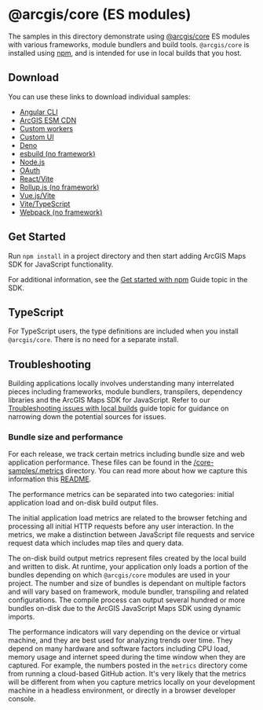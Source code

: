# @arcgis/core (ES modules)

The samples in this directory demonstrate using [@arcgis/core](https://www.npmjs.com/package/@arcgis/core) ES modules with various frameworks, module bundlers and build tools. `@arcgis/core` is installed using [npm](https://docs.npmjs.com/downloading-and-installing-packages-locally), and is intended for use in local builds that you host.

## Download

You can use these links to download individual samples:

* [Angular CLI](https://esri.github.io/jsapi-resources/zips/core-sample-jsapi-angular-cli.zip)
* [ArcGIS ESM CDN](https://esri.github.io/jsapi-resources/zips/core-sample-jsapi-esm-cdn.zip)
* [Custom workers](https://esri.github.io/jsapi-resources/zips/core-sample-jsapi-custom-workers.zip)
* [Custom UI](https://esri.github.io/jsapi-resources/zips/core-sample-jsapi-custom-ui.zip)
* [Deno](https://esri.github.io/jsapi-resources/zips/core-sample-jsapi-deno.zip)
* [esbuild (no framework)](https://esri.github.io/jsapi-resources/zips/core-sample-esbuild.zip)
* [Node.js](https://esri.github.io/jsapi-resources/zips/core-sample-jsapi-node.zip)
* [OAuth](https://esri.github.io/jsapi-resources/zips/core-sample-jsapi-oauth.zip)
* [React/Vite](https://esri.github.io/jsapi-resources/zips/core-sample-jsapi-react.zip)
* [Rollup.js (no framework)](https://esri.github.io/jsapi-resources/zips/core-sample-rollup.zip)
* [Vue.js/Vite](https://esri.github.io/jsapi-resources/zips/core-sample-jsapi-vue.zip)
* [Vite/TypeScript](https://esri.github.io/jsapi-resources/zips/core-sample-jsapi-vite-ts.zip)
* [Webpack (no framework)](https://esri.github.io/jsapi-resources/zips/core-sample-webpack.zip)

## Get Started

Run `npm install` in a project directory and then start adding ArcGIS Maps SDK for JavaScript functionality.

For additional information, see the [Get started with npm](https://developers.arcgis.com/javascript/latest/get-started-npm/#api) Guide topic in the SDK.

## TypeScript

For TypeScript users, the type definitions are included when you install `@arcgis/core`. There is no need for a separate install.

## Troubleshooting

Building applications locally involves understanding many interrelated pieces including frameworks, module bundlers, transpilers, dependency libraries and the ArcGIS Maps SDK for JavaScript. Refer to our [Troubleshooting issues with local builds](https://developers.arcgis.com/javascript/latest/troubleshooting/) guide topic for guidance on narrowing down the potential sources for issues.

### Bundle size and performance

For each release, we track certain metrics including bundle size and web application performance. These files can be found in the [/core-samples/.metrics](./.metrics/) directory. You can read more about how we capture this information this [README](../.github/scripts/README.md).

The performance metrics can be separated into two categories: initial application load and on-disk build output files.

The initial application load metrics are related to the browser fetching and processing all initial HTTP requests before any user interaction. In the metrics, we make a distinction between JavaScript file requests and service request data which includes map tiles and query data.

The on-disk build output metrics represent files created by the local build and written to disk. At runtime, your application only loads a portion of the bundles depending on which `@arcgis/core` modules are used in your project. The number and size of bundles is dependant on multiple factors and will vary based on framework, module bundler, transpiling and related configurations. The compile process can output several hundred or more bundles on-disk due to the ArcGIS JavaScript Maps SDK using dynamic imports. 

The performance indicators will vary depending on the device or virtual machine, and they are best used for analyzing trends over time. They depend on many hardware and software factors including CPU load, memory usage and internet speed during the time window when they are captured. For example, the numbers posted in the `metrics` directory come from running a cloud-based GitHub action. It's very likely that the metrics will be different from when you capture metrics locally on your development machine in a headless environment, or directly in a browser developer console.
